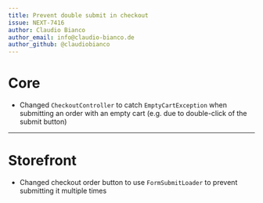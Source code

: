 ```yaml
---
title: Prevent double submit in checkout
issue: NEXT-7416
author: Claudio Bianco
author_email: info@claudio-bianco.de
author_github: @claudiobianco
---
```

# Core
* Changed `CheckoutController` to catch `EmptyCartException` when submitting an order with an empty cart (e.g. due to double-click of the submit button)
___
# Storefront
* Changed checkout order button to use `FormSubmitLoader` to prevent submitting it multiple times
